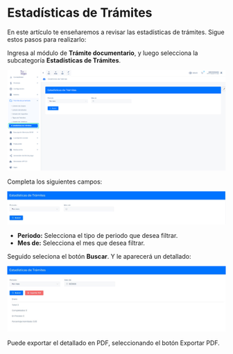 # Estadísticas de Trámites

En este artículo te enseñaremos a revisar las estadísticas de trámites. Sigue estos pasos para realizarlo:

Ingresa al módulo de **Trámite documentario**, y luego selecciona la subcategoría **Estadísticas de Trámites**.

![Alt text](img/Tdocumentos17.jpg)

 Completa los siguientes campos:

![Alt text](img/Tdocumentos18.jpg)

- **Periodo:** Selecciona el tipo de periodo que desea filtrar.
- **Mes de:** Selecciona el mes que desea filtrar.

Seguido seleciona el botón **Buscar**. Y le aparecerá un detallado:

![Alt text](img/Tdocumentos19.jpg)

Puede exportar el detallado en PDF, seleccionando el botón Exportar PDF.
